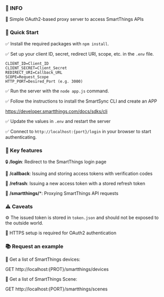 ### 📌 INFO
🔧 Simple OAuth2-based proxy server to access SmartThings APIs
### 🚀 Quick Start
✅ Install the required packages with `npm install`. 

✅ Set up your client ID, secret, redirect URI, scope, etc. in the `.env` file. 
```
CLIENT_ID=Client_ID
CLIENT_SECRET=Client_Secret
REDIRECT_URI=Callback_URL
SCOPE=Request_Scope
HTTP_PORT=Desired_Port (e.g. 3000)
```

✅ Run the server with the `node app.js` command. 

✅ Follow the instructions to install the SmartSync CLI and create an APP

https://developer.smartthings.com/docs/sdks/cli

✅ Update the values in `.env` and restart the server

✅ Connect to `http://localhost:{port}/login` in your browser to start authenticating.

### 🔑 Key features
🔒 **/login**: Redirect to the SmartThings login page

🔑 **/callback**: Issuing and storing access tokens with verification codes

🔄 **/refrash**: Issuing a new access token with a stored refresh token

🔗 **/smartthings/***: Proxying SmartThings API requests
### ⚠️ Caveats
⚙️ The issued token is stored in `token.json` and should not be exposed to the outside world.

🔐 HTTPS setup is required for OAuth2 authentication
### 📚 Request an example
📝 Get a list of SmartThings devices:

GET http://localhost:{PROT}/smartthings/devices

📝 Get a list of SmartThings Scene:

GET http://localhost:{PORT}/smartthings/scenes

